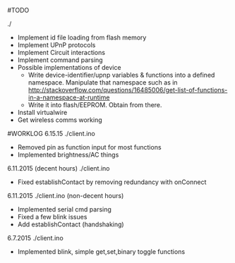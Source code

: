 #TODO

./
+ Implement id file loading from flash memory
+ Implement UPnP protocols
+ Implement Circuit interactions
+ Implement command parsing
+ Possible implementations of device
	+ Write device-identifier/upnp variables & functions into a defined namespace. Manipulate that namespace such as in http://stackoverflow.com/questions/16485006/get-list-of-functions-in-a-namespace-at-runtime
	+ Write it into flash/EEPROM. Obtain from there.
+ Install virtualwire
+ Get wireless comms working

#WORKLOG
6.15.15
./client.ino
+ Removed pin as function input for most functions
+ Implemented brightness/AC things

6.11.2015 (decent hours)
./client.ino
+ Fixed establishContact by removing redundancy with onConnect

6.11.2015
./client.ino (non-decent hours)
+ Implemented serial cmd parsing
+ Fixed a few blink issues
+ Add establishContact (handshaking)

6.7.2015
./client.ino
+ Implemented blink, simple get,set,binary toggle functions
